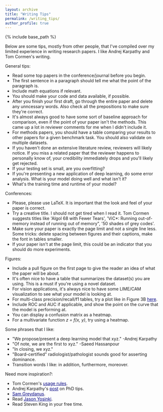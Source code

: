 ```yaml
---
layout: archive
title: "Writing Tips"
permalink: /writing_tips/
author_profile: true
---
```


{% include base_path %}

Below are some tips, mostly from other people, that I've compiled over my limited experience in writing research papers. I like Andrej Karpathy and Tom Cormen's writing.

General tips:

- Read some top papers in the conference/journal before you begin.
- The first sentence in a paragraph should tell me what the point of the paragraph is.
- Include math equations if relevant.
- You should make your code and data available, if possible.
- After you finish your first draft, go through the entire paper and delete any unncessary words. Also check all the prepositions to make sure they're correct.
- It's almost always good to have some sort of baseline approach for comparison, even if the point of your paper isn't the methods. This came up a lot in reviewer comments for me when I didn't include it.
- For methods papers, you should have a table comparing your results to other papers for a given benchmark task. You should also validate on multiple datasets.
- If you haven't done an extensive literature review, reviewers will likely notice. If you miss a related paper that the reviewer happens to personally know of, your credibility immediately drops and you'll likely get rejected.
- If your testing set is small, are you overfitting?
- If you're presenting a new application of deep learning, do some error analysis. What is your model doing well and what isn't it?
- What's the training time and runtime of your model?

Conferences: 

- Please, please use LaTeX. It is important that the look and feel of your paper is correct.
- Try a creative title. I should not get tired when I read it. Tom Cormen suggests titles like 'Algol 68 with Fewer Tears', 'ViC*: Running out-of-memory instead of running out of memory", '50 shades of grey codes'.
- Make sure your paper is exactly the page limit and not a single line less. Some tricks: delete spacing between figures and their captions, make the font in tables smaller. 
- If your paper isn't at the page limit, this could be an indicator that you should do more experiments. 

Figures:

- Include a pull figure on the first page to give the reader an idea of what the paper will be about.
- It's often nice to have a table that summarizes the dataset(s) you are using. This is a must if you're using a novel dataset. 
- For vision applications, it's always nice to have some LIME/CAM visualization to see what your model is looking at.
- For multi-class precision/recall/f1 tables, try a plot like in Figure 3B <a href="https://www.nature.com/articles/s41386-018-0247-x" style="color:navy" target="_blank">here</a>.
- Include ROC and AUC if applicable, and show the point on the curve that the model is performing at.
- You can display a confusion matrix as a heatmap.
- For a multivariate function *z = f(x, y)*, try using a heatmap.

Some phrases that I like:

- "We propose/present a deep learning model that xyz." -Andrej Karpathy
- "Of note, we are the first to xyz." -Saeed Hassanpour
- "In closing, we xyz."
- "Board-certified" radiologist/pathologist sounds good for asserting dominance.
- Transition words I like: in addition, furthermore, moreover.

Need more inspiration?:

- Tom Cormen's <a href="https://www.cs.dartmouth.edu/~thc/Cormen-rules.pdf" style="color:navy" target="_blank">usage rules</a>.
- Andrej Karpathy's <a href="http://karpathy.github.io/2016/09/07/phd/" style="color:navy" target="_blank">post</a> on PhD tips.
- <a href="https://greydanus.github.io/about.html" style="color:navy" target="_blank">Sam Greydanus</a>.
- Read <a href="http://yosinski.com/" style="color:navy" target="_blank">Jason Yosinki</a>.
- Read Steven King in your free time.